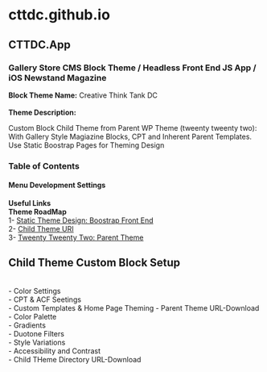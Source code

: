  <h1>cttdc.github.io</h1>
  <h2>CTTDC.App</h2>
    <h3>Gallery Store CMS Block Theme / Headless Front End JS App / iOS Newstand Magazine</h3>
       <article><strong>Block Theme Name:</strong> Creative Think Tank DC</article></br>
        <article><strong>Theme Description:</strong><p>Custom Block Child Theme from Parent WP Theme (tweenty tweenty two): With Gallery Style Magiazine Blocks, CPT and Inherent Parent Templates. Use Static Boostrap Pages for Theming Design</br></p>
        <h3><strong>Table of Contents</strong></br></h3>
           <h4><strong>Menu Development Settings</strong></h4>
           
<strong>Useful Links</strong></br>
<strong>Theme RoadMap</strong></br>
1- <a href="https://cttdc.github.io">Static Theme Design: Boostrap Front End</a></br>
2- <a href="https://cttdcappdev.wpengine.com/">Child Theme URI</a></br>
3- <a href="https://https://wordpress.org/themes/twentytwentytwo/">Tweenty Tweenty Two: Parent Theme</a></br>

<h2>Child Theme Custom Block Setup</h2></br>
- Color Settings</br>
- CPT & ACF Seetings</br>
- Custom Templates & Home Page Theming
- Parent Theme URL-Download
- Color Palette</br>
- Gradients</br>
- Duotone Filters</br>
- Style Variations</br>
- Accessibility and Contrast</br>
- Child THeme Directory URL-Download</p>
